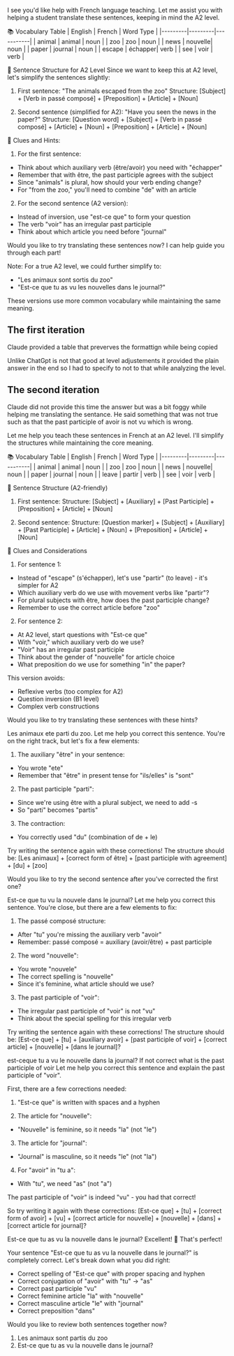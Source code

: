 I see you'd like help with French language teaching. Let me assist you with helping a student translate these sentences, keeping in mind the A2 level.

📚 Vocabulary Table
| English | French  | Word Type |
|---------|---------|-----------|
| animal  | animal  | noun      |
| zoo     | zoo     | noun      |
| news    | nouvelle| noun      |
| paper   | journal | noun      |
| escape  | échapper| verb      |
| see     | voir    | verb      |

🔄 Sentence Structure for A2 Level
Since we want to keep this at A2 level, let's simplify the sentences slightly:

1. First sentence:
"The animals escaped from the zoo"
Structure: [Subject] + [Verb in passé composé] + [Preposition] + [Article] + [Noun]

2. Second sentence (simplified for A2):
"Have you seen the news in the paper?"
Structure: [Question word] + [Subject] + [Verb in passé composé] + [Article] + [Noun] + [Preposition] + [Article] + [Noun]

🎯 Clues and Hints:
1. For the first sentence:
- Think about which auxiliary verb (être/avoir) you need with "échapper"
- Remember that with être, the past participle agrees with the subject
- Since "animals" is plural, how should your verb ending change?
- For "from the zoo," you'll need to combine "de" with an article

2. For the second sentence (A2 version):
- Instead of inversion, use "est-ce que" to form your question
- The verb "voir" has an irregular past participle
- Think about which article you need before "journal"

Would you like to try translating these sentences now? I can help guide you through each part!

Note: For a true A2 level, we could further simplify to:
- "Les animaux sont sortis du zoo"
- "Est-ce que tu as vu les nouvelles dans le journal?"

These versions use more common vocabulary while maintaining the same meaning.

## The first iteration 

Claude provided a table that preverves the formattign while being copied

Unlike ChatGpt is not that good at level adjustements it provided the plain answer in the end so I had to specify to not to that while analyzing the level.



## The second iteration

Claude did not provide this time the answer but was a bit foggy while helping me translating the sentance. He said something that was not true such as that the past participle of avoir is not vu which is wrong.

<example>
Let me help you teach these sentences in French at an A2 level. I'll simplify the structures while maintaining the core meaning.

📚 Vocabulary Table
| English | French  | Word Type |
|---------|---------|-----------|
| animal  | animal  | noun      |
| zoo     | zoo     | noun      |
| news    | nouvelle| noun      |
| paper   | journal | noun      |
| leave   | partir  | verb      |
| see     | voir    | verb      |

🔄 Sentence Structure (A2-friendly)
1. First sentence:
Structure: [Subject] + [Auxiliary] + [Past Participle] + [Preposition] + [Article] + [Noun]

2. Second sentence:
Structure: [Question marker] + [Subject] + [Auxiliary] + [Past Participle] + [Article] + [Noun] + [Preposition] + [Article] + [Noun]

🎯 Clues and Considerations
1. For sentence 1:
- Instead of "escape" (s'échapper), let's use "partir" (to leave) - it's simpler for A2
- Which auxiliary verb do we use with movement verbs like "partir"?
- For plural subjects with être, how does the past participle change?
- Remember to use the correct article before "zoo"

2. For sentence 2:
- At A2 level, start questions with "Est-ce que" 
- With "voir," which auxiliary verb do we use?
- "Voir" has an irregular past participle
- Think about the gender of "nouvelle" for article choice
- What preposition do we use for something "in" the paper?

This version avoids:
- Reflexive verbs (too complex for A2)
- Question inversion (B1 level)
- Complex verb constructions

Would you like to try translating these sentences with these hints?

<student>
Les  animaux ete parti du zoo.
</student>

<assitant>
Let me help you correct this sentence. You're on the right track, but let's fix a few elements:

1. The auxiliary "être" in your sentence:
- You wrote "ete" 
- Remember that "être" in present tense for "ils/elles" is "sont"

2. The past participle "parti":
- Since we're using être with a plural subject, we need to add -s
- So "parti" becomes "partis"

3. The contraction:
- You correctly used "du" (combination of de + le)

Try writing the sentence again with these corrections! The structure should be:
[Les animaux] + [correct form of être] + [past participle with agreement] + [du] + [zoo]

Would you like to try the second sentence after you've corrected the first one?
<assitant>

<student>
Est-ce que tu vu la nouvele dans le journal?
</student>

<assistant>
Let me help you correct this sentence. You're close, but there are a few elements to fix:

1. The passé composé structure:
- After "tu" you're missing the auxiliary verb "avoir"
- Remember: passé composé = auxiliary (avoir/être) + past participle

2. The word "nouvelle":
- You wrote "nouvele"
- The correct spelling is "nouvelle"
- Since it's feminine, what article should we use?

3. The past participle of "voir":
- The irregular past participle of "voir" is not "vu"
- Think about the special spelling for this irregular verb

Try writing the sentence again with these corrections! The structure should be:
[Est-ce que] + [tu] + [auxiliary avoir] + [past participle of voir] + [correct article] + [nouvelle] + [dans le journal]?
</assitant>

<student>
est-ceque tu a vu le nouvelle dans la journal? If not correct what is the past participle of voir

</student>

<assistant>
Let me help you correct this sentence and explain the past participle of "voir".

First, there are a few corrections needed:

1. "Est-ce que" is written with spaces and a hyphen

2. The article for "nouvelle":
- "Nouvelle" is feminine, so it needs "la" (not "le")

3. The article for "journal":
- "Journal" is masculine, so it needs "le" (not "la")

4. For "avoir" in "tu a":
- With "tu", we need "as" (not "a")

The past participle of "voir" is indeed "vu" - you had that correct! 

So try writing it again with these corrections:
[Est-ce que] + [tu] + [correct form of avoir] + [vu] + [correct article for nouvelle] + [nouvelle] + [dans] + [correct article for journal]?
</assistant>

<student>
Est-ce que tu as vu la nouvelle dans le journal?
</student>

<assistant>
Excellent! 👏 That's perfect! 

Your sentence "Est-ce que tu as vu la nouvelle dans le journal?" is completely correct. Let's break down what you did right:

- Correct spelling of "Est-ce que" with proper spacing and hyphen
- Correct conjugation of "avoir" with "tu" → "as"
- Correct past participle "vu"
- Correct feminine article "la" with "nouvelle"
- Correct masculine article "le" with "journal"
- Correct preposition "dans"

Would you like to review both sentences together now?
1. Les animaux sont partis du zoo
2. Est-ce que tu as vu la nouvelle dans le journal?
</assistant>
